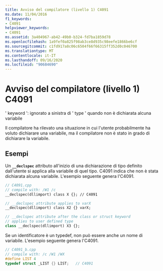```yaml
---
title: Avviso del compilatore (livello 1) C4091
ms.date: 11/04/2016
f1_keywords:
- C4091
helpviewer_keywords:
- C4091
ms.assetid: 3a404967-ab42-49b0-b324-fd7ba1859d78
ms.openlocfilehash: 1a9fef0a825f98ab3ce8d935c98eefe1866be6cf
ms.sourcegitcommit: c1fd917a8c06c6504f66f66315ff352d0c046700
ms.translationtype: MT
ms.contentlocale: it-IT
ms.lasthandoff: 09/16/2020
ms.locfileid: "90684690"
---
```

# <a name="compiler-warning-level-1-c4091"></a>Avviso del compilatore (livello 1) C4091

' keyword ': ignorato a sinistra di ' type ' quando non è dichiarata alcuna variabile

Il compilatore ha rilevato una situazione in cui l'utente probabilmente ha voluto dichiarare una variabile, ma il compilatore non è stato in grado di dichiarare la variabile.

## <a name="examples"></a>Esempi

Un **`__declspec`** attributo all'inizio di una dichiarazione di tipo definito dall'utente si applica alla variabile di quel tipo. C4091 indica che non è stata dichiarata alcuna variabile. L'esempio seguente genera l'C4091.

```cpp
// C4091.cpp
// compile with: /W1 /c
__declspec(dllimport) class X {}; // C4091

// __declspec attribute applies to varX
__declspec(dllimport) class X2 {} varX;

// __declspec attribute after the class or struct keyword
// applies to user defined type
class __declspec(dllimport) X3 {};
```

Se un identificatore è un typedef, non può essere anche un nome di variabile. L'esempio seguente genera l'C4091.

```cpp
// C4091_b.cpp
// compile with: /c /W1 /WX
#define LIST 4
typedef struct _LIST {} LIST;   // C4091
```
